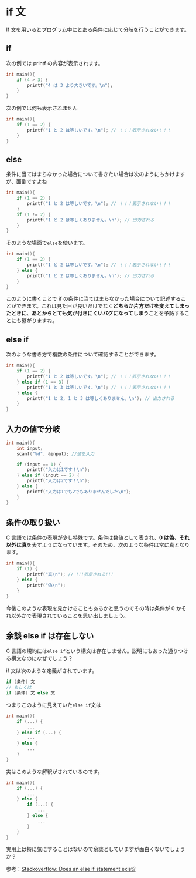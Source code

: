 # if 文

If 文を用いるとプログラム中にとある条件に応じて分岐を行うことができます。

## if

次の例では printf の内容が表示されます。

```c
int main(){
    if (4 > 3) {
        printf("4 は 3 より大きいです。\n");
    }
}
```

次の例では何も表示されません

```c
int main(){
    if (1 == 2) {
        printf("1 と 2 は等しいです。\n"); // ！！！表示されない！！！
    }
}
```

## else

条件に当てはまらなかった場合について書きたい場合は次のようにもかけますが、面倒ですよね

```c
int main(){
    if (1 == 2) {
        printf("1 と 2 は等しいです。\n"); // ！！！表示されない！！！
    }
    if (1 != 2) {
        printf("1 と 2 は等しくありません。\n"); // 出力される
    }
}
```

そのような場面で`else`を使います。

```c
int main(){
    if (1 == 2) {
        printf("1 と 2 は等しいです。\n"); // ！！！表示されない！！！
    } else {
        printf("1 と 2 は等しくありません。\n"); // 出力される
    }
}
```

このように書くことで if の条件に当てはまらなかった場合について記述することができます。これは見た目が良いだけでなく**どちらか片方だけを変えてしまったときに、あとからとても気が付きにくいバグになってしまう**ことを予防することにも繋がりますね。

## else if

次のような書き方で複数の条件について確認することができます。

```c
int main(){
    if (1 == 2) {
        printf("1 と 2 は等しいです。\n"); // ！！！表示されない！！！
    } else if (1 == 3) {
        printf("1 と 3 は等しいです。\n"); // ！！！表示されない！！！
    } else {
        printf("1 と 2, 1 と 3 は等しくありません。\n"); // 出力される
    }
}
```

## 入力の値で分岐

```c
int main(){
    int input;
    scanf("%d", &input); //値を入力

    if (input == 1) {
        printf("入力は1です！\n");
    } else if (input == 2) {
        printf("入力は2です！\n");
    } else {
        printf("入力は1でも2でもありませんでした\n");
    }
}
```

## 条件の取り扱い

C 言語では条件の表現が少し特殊です。条件は数値として表され、**0 は偽、それ以外は真**を表すようになっています。そのため、次のような条件は常に真となります。

```c
int main(){
    if (1) {
        printf("真\n"); // !!!表示される!!!
    } else {
        printf("偽\n");
    }
}
```

今後このような表現を見かけることもあるかと思うのでその時は条件が 0 かそれ以外かで表現されていることを思い出しましょう。

## 余談 else if は存在しない

C 言語の規約には`else if`という構文は存在しません。説明にもあった通りつける構文なのになぜでしょう？

if 文は次のような定義がされています。

```c
if (条件) 文
// もしくは
if (条件) 文 else 文
```

つまりこのように見えていた`else if`文は

```c
int main(){
    if (...) {
        ...
    } else if (...) {
        ...
    } else {
        ...
    }
}
```

実はこのような解釈がされているのです。

```c
int main(){
    if (...) {
        ...
    } else {
        if (...) {
            ...
        } else {
            ...
        }
    }
}
```

実用上は特に気にすることはないので余談としていますが面白くないでしょうか？

参考：[Stackoverflow: Does an else if statement exist?](https://stackoverflow.com/questions/37024948/does-an-else-if-statement-exist)
